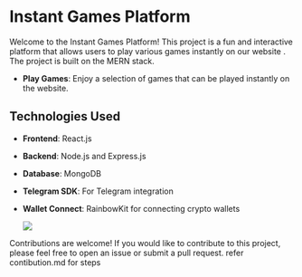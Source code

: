 # Instant Games Platform

Welcome to the Instant Games Platform! This project is a fun and interactive platform that allows users to play various games instantly on our website . The project is built on the MERN stack.

- **Play Games**: Enjoy a selection of games that can be played instantly on the website.

## Technologies Used

- **Frontend**: React.js
- **Backend**: Node.js and Express.js
- **Database**: MongoDB
- **Telegram SDK**: For Telegram integration
- **Wallet Connect**: RainbowKit for connecting crypto wallets

  <a href="https://github.com/divyansh-2005/GAME_PLAYER/graphs/contributors">
    <img src="https://contrib.rocks/image?repo=divyansh-2005/GAME_PLAYER&&max=1000" />
  </a>
</div>

Contributions are welcome! If you would like to contribute to this project, please feel free to open an issue or submit a pull request.
refer contibution.md for steps

